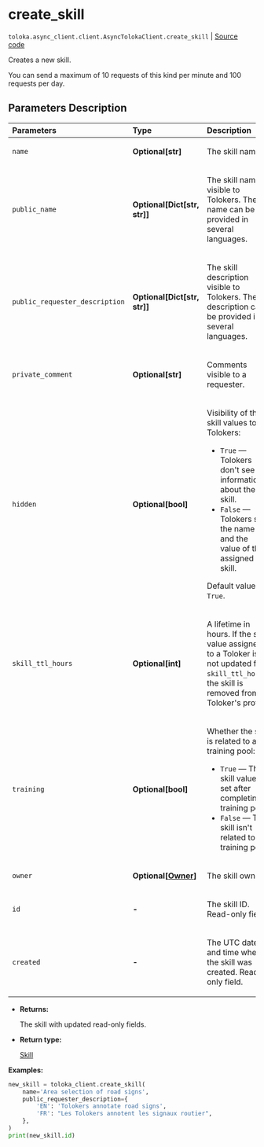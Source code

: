 # create_skill
`toloka.async_client.client.AsyncTolokaClient.create_skill` | [Source code](https://github.com/Toloka/toloka-kit/blob/v1.2.3/src/client/__init__.py#L0)

Creates a new skill.


You can send a maximum of 10 requests of this kind per minute and 100 requests per day.

## Parameters Description

| Parameters | Type | Description |
| :----------| :----| :-----------|
`name`|**Optional\[str\]**|<p>The skill name.</p>
`public_name`|**Optional\[Dict\[str, str\]\]**|<p>The skill name visible to Tolokers. The name can be provided in several languages.</p>
`public_requester_description`|**Optional\[Dict\[str, str\]\]**|<p>The skill description visible to Tolokers. The description can be provided in several languages.</p>
`private_comment`|**Optional\[str\]**|<p>Comments visible to a requester.</p>
`hidden`|**Optional\[bool\]**|<p>Visibility of the skill values to Tolokers:</p> <ul> <li>`True` — Tolokers don&#x27;t see the information about the skill.</li> <li>`False` — Tolokers see the name and the value of the assigned skill.</li> </ul> <p></p><p>Default value: `True`.</p>
`skill_ttl_hours`|**Optional\[int\]**|<p>A lifetime in hours. If the skill value assigned to a Toloker is not updated for `skill_ttl_hours`, the skill is removed from a Toloker&#x27;s profile.</p>
`training`|**Optional\[bool\]**|<p>Whether the skill is related to a training pool:</p> <ul> <li>`True` — The skill value is set after completing a training pool.</li> <li>`False` — The skill isn&#x27;t related to a training pool.</li> </ul>
`owner`|**Optional\[[Owner](toloka.client.owner.Owner.md)\]**|<p>The skill owner.</p>
`id`|**-**|<p>The skill ID. Read-only field.</p>
`created`|**-**|<p>The UTC date and time when the skill was created. Read-only field.</p>

* **Returns:**

  The skill with updated read-only fields.

* **Return type:**

  [Skill](toloka.client.skill.Skill.md)

**Examples:**


```python
new_skill = toloka_client.create_skill(
    name='Area selection of road signs',
    public_requester_description={
        'EN': 'Tolokers annotate road signs',
        'FR': "Les Tolokers annotent les signaux routier",
    },
)
print(new_skill.id)
```
